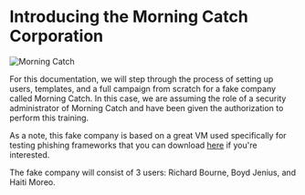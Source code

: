 # Introducing the Morning Catch Corporation

![Morning Catch](http://imgur.com/ntxL0KB.png)

For this documentation, we will step through the process of setting up users, templates, and a full campaign from scratch for a fake company called Morning Catch. In this case, we are assuming the role of a security administrator of Morning Catch and have been given the authorization to perform this training.

As a note, this fake company is based on a great VM used specifically for testing phishing frameworks that you can download [here](http://blog.cobaltstrike.com/2014/08/06/introducing-morning-catch-a-phishing-paradise/) if you're interested.

The fake company will consist of 3 users: Richard Bourne, Boyd Jenius, and Haiti Moreo.

